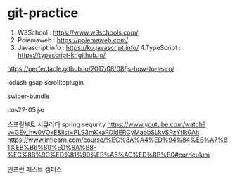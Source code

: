# git-practice
1. W3School : https://www.w3schools.com/
2. Poiemaweb : https://poiemaweb.com/
3. Javascript.info : https://ko.javascript.info/
4.TypeScript : https://typescript-kr.github.io/

https://perfectacle.github.io/2017/08/08/js-how-to-learn/

lodash
gsap
scrolltoplugin

swiper-bundle

cos22-05.jar

스프링부트 시큐리티 spring sequrity
https://www.youtube.com/watch?v=GEv_hw0VOxE&list=PL93mKxaRDidERCyMaobSLkvSPzYtIk0Ah
https://www.inflearn.com/course/%EC%8A%A4%ED%94%84%EB%A7%81%EB%B6%80%ED%8A%B8-%EC%8B%9C%ED%81%90%EB%A6%AC%ED%8B%B0#curriculum

인프런
패스트 캠퍼스
